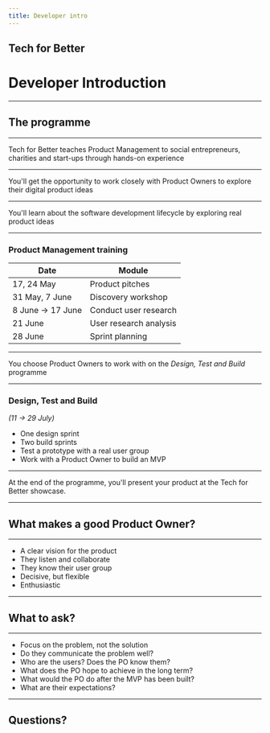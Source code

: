 ```yaml
---
title: Developer intro
---
```


## Tech for Better

# Developer Introduction

---

## The programme

---

Tech for Better teaches Product Management to social entrepreneurs, charities and start-ups through hands-on experience

---

You'll get the opportunity to work closely with Product Owners to explore their digital product ideas

---

You'll learn about the software development lifecycle by exploring real product ideas

---

### Product Management training

| Date              | Module                 |
| ----------------- | ---------------------- |
| 17, 24 May        | Product pitches        |
| 31 May, 7 June    | Discovery workshop     |
| 8 June -> 17 June | Conduct user research  |
| 21 June           | User research analysis |
| 28 June           | Sprint planning        |

---

You choose Product Owners to work with on the _Design, Test and Build_ programme

---

### Design, Test and Build

_(11 -> 29 July)_

- One design sprint
- Two build sprints
- Test a prototype with a real user group
- Work with a Product Owner to build an MVP

---

At the end of the programme, you'll present your product at the Tech for Better showcase.

---

## What makes a good Product Owner?

---

- A clear vision for the product
- They listen and collaborate
- They know their user group
- Decisive, but flexible
- Enthusiastic

---

## What to ask?

---

- Focus on the problem, not the solution
- Do they communicate the problem well?
- Who are the users? Does the PO know them?
- What does the PO hope to achieve in the long term?
- What would the PO do after the MVP has been built?
- What are their expectations?

---

## Questions?
